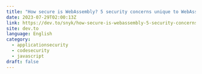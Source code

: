 ```yaml
---
title: "How secure is WebAssembly? 5 security concerns unique to WebAssembly"
date: 2023-07-29T02:00:13Z
link: https://dev.to/snyk/how-secure-is-webassembly-5-security-concerns-unique-to-webassembly-48gl?utm_medium=RSS&utm_source=news.12bit.vn
site: dev.to
language: English
category:
  - applicationsecurity
  - codesecurity
  - javascript
draft: false
---
```

